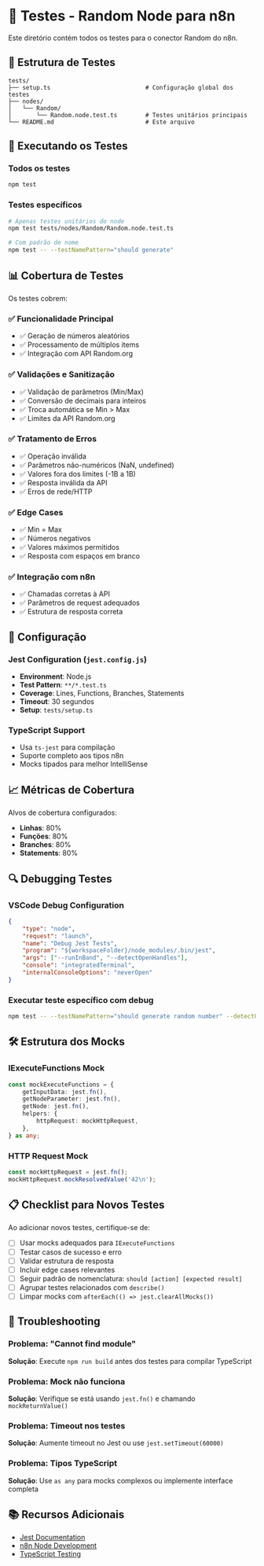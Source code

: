 # 🧪 Testes - Random Node para n8n

Este diretório contém todos os testes para o conector Random do n8n.

## 📁 Estrutura de Testes

```
tests/
├── setup.ts                           # Configuração global dos testes
├── nodes/
│   └── Random/
│       └── Random.node.test.ts        # Testes unitários principais
└── README.md                          # Este arquivo
```

## 🚀 Executando os Testes

### Todos os testes
```bash
npm test
```

### Testes específicos
```bash
# Apenas testes unitários do node
npm test tests/nodes/Random/Random.node.test.ts

# Com padrão de nome
npm test -- --testNamePattern="should generate"
```

## 📊 Cobertura de Testes

Os testes cobrem:

### ✅ **Funcionalidade Principal**
- ✅ Geração de números aleatórios
- ✅ Processamento de múltiplos items
- ✅ Integração com API Random.org

### ✅ **Validações e Sanitização**
- ✅ Validação de parâmetros (Min/Max)
- ✅ Conversão de decimais para inteiros
- ✅ Troca automática se Min > Max
- ✅ Limites da API Random.org

### ✅ **Tratamento de Erros**
- ✅ Operação inválida
- ✅ Parâmetros não-numéricos (NaN, undefined)
- ✅ Valores fora dos limites (-1B a 1B)
- ✅ Resposta inválida da API
- ✅ Erros de rede/HTTP

### ✅ **Edge Cases**
- ✅ Min = Max
- ✅ Números negativos
- ✅ Valores máximos permitidos
- ✅ Resposta com espaços em branco

### ✅ **Integração com n8n**
- ✅ Chamadas corretas à API
- ✅ Parâmetros de request adequados
- ✅ Estrutura de resposta correta

## 🔧 Configuração

### Jest Configuration (`jest.config.js`)
- **Environment**: Node.js
- **Test Pattern**: `**/*.test.ts`
- **Coverage**: Lines, Functions, Branches, Statements
- **Timeout**: 30 segundos
- **Setup**: `tests/setup.ts`

### TypeScript Support
- Usa `ts-jest` para compilação
- Suporte completo aos tipos n8n
- Mocks tipados para melhor IntelliSense

## 📈 Métricas de Cobertura

Alvos de cobertura configurados:
- **Linhas**: 80%
- **Funções**: 80%
- **Branches**: 80%
- **Statements**: 80%

## 🔍 Debugging Testes

### VSCode Debug Configuration
```json
{
    "type": "node",
    "request": "launch",
    "name": "Debug Jest Tests",
    "program": "${workspaceFolder}/node_modules/.bin/jest",
    "args": ["--runInBand", "--detectOpenHandles"],
    "console": "integratedTerminal",
    "internalConsoleOptions": "neverOpen"
}
```

### Executar teste específico com debug
```bash
npm test -- --testNamePattern="should generate random number" --detectOpenHandles
```

## 🛠️ Estrutura dos Mocks

### IExecuteFunctions Mock
```typescript
const mockExecuteFunctions = {
    getInputData: jest.fn(),
    getNodeParameter: jest.fn(), 
    getNode: jest.fn(),
    helpers: {
        httpRequest: mockHttpRequest,
    },
} as any;
```

### HTTP Request Mock
```typescript
const mockHttpRequest = jest.fn();
mockHttpRequest.mockResolvedValue('42\n');
```

## 📋 Checklist para Novos Testes

Ao adicionar novos testes, certifique-se de:

- [ ] Usar mocks adequados para `IExecuteFunctions`
- [ ] Testar casos de sucesso e erro
- [ ] Validar estrutura de resposta
- [ ] Incluir edge cases relevantes
- [ ] Seguir padrão de nomenclatura: `should [action] [expected result]`
- [ ] Agrupar testes relacionados com `describe()`
- [ ] Limpar mocks com `afterEach(() => jest.clearAllMocks())`

## 🚨 Troubleshooting

### Problema: "Cannot find module"
**Solução**: Execute `npm run build` antes dos testes para compilar TypeScript

### Problema: Mock não funciona
**Solução**: Verifique se está usando `jest.fn()` e chamando `mockReturnValue()`

### Problema: Timeout nos testes
**Solução**: Aumente timeout no Jest ou use `jest.setTimeout(60000)`

### Problema: Tipos TypeScript
**Solução**: Use `as any` para mocks complexos ou implemente interface completa

## 📚 Recursos Adicionais

- [Jest Documentation](https://jestjs.io/docs/getting-started)
- [n8n Node Development](https://docs.n8n.io/integrations/creating-nodes/)
- [TypeScript Testing](https://jestjs.io/docs/getting-started#using-typescript)